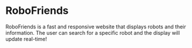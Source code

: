 # RoboFriends
RoboFriends is a fast and responsive website that displays robots and their information. The user can search for a specific robot and the display will update real-time!
